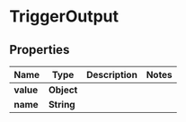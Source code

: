 

# TriggerOutput


## Properties

| Name | Type | Description | Notes |
|------------ | ------------- | ------------- | -------------|
|**value** | **Object** |  |  |
|**name** | **String** |  |  |



